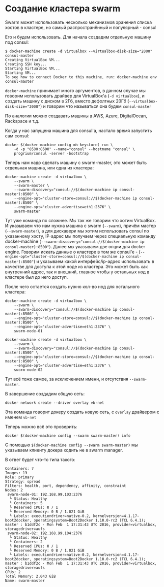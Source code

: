 # Создание кластера swarm

Swarm может использовать несколько механизмов хранения списка хостов в кластере,
но самый распространённый и популярный - consul

Его и будем использовать. Для начала создадим отдельную машину под consul:

    $ docker-machine create -d virtualbox --virtualbox-disk-size="2000" consul-master
    Creating VirtualBox VM...
    Creating SSH key...
    Starting VirtualBox VM...
    Starting VM...
    To see how to connect Docker to this machine, run: docker-machine env consul-master

`docker-machine` принимает много аргументов, в данном случае мы говорим
использовать драйвер для VirtualBox'а (`-d virtualbox`), и создать машину с
диском в 2Гб, вместо дефолтных 20Гб (`--virtualbox-disk-size="2000"`) и
говорим что называться она будем `consul-master`


По аналогии можно создавать машины в AWS, Azure, DigitalOcean, Rackspace и т.д.


Когда у нас запущена машина для consul'а, настало время запустить сам consul:

    docker $(docker-machine config mh-keystore) run \
        -d -p "8500:8500" --name="consul" --hostname "consul" \
        progrium/consul -server -bootstrap


Теперь нам надо сделать машину с swarm-master, это может быть отдельная машина,
или одна из кластера:

    docker-machine create -d virtualbox \
        --swarm \
        --swarm-master \
        --swarm-discovery="consul://$(docker-machine ip consul-master):8500" \
        --engine-opt="cluster-store=consul://$(docker-machine ip consul-master):8500" \
        --engine-opt="cluster-advertise=eth1:2376" \
        swarm-master

Тут уже команда по сложнее. Мы так же говорим что хотим VirtualBox.
И указываем что нам нужна машина с swarm (`--swarm`), причём мастер (`--swarm-master`),
а для дискавери мы хотим использовать consul по указанному хосту, IP-адрес мы
получаем через специальную команду docker-machine
(`--swarm-discovery="consul://$(docker-machine ip consul-master):8500"`).
Далее мы указываем две опции для docker engine. Говорим искать данные о кластере
в том же consul'е - (`--engine-opt="cluster-store=consul://$(docker-machine ip consul-master):8500"`)
и указываем какой интерфейс/ip-адрес использовать в качестве для доступа к этой
ноде из кластера. Это может быть как внутренний адрес, так и внешний, главное
чтобы у остальных нод в кластере был до него доступ.

После чего остается создать нужно кол-во нод для остального кластера:

    docker-machine create -d virtualbox \
        --swarm \
        --swarm-discovery="consul://$(docker-machine ip consul-master):8500" \
        --engine-opt="cluster-store=consul://$(docker-machine ip consul-master):8500" \
        --engine-opt="cluster-advertise=eth1:2376" \
        swarm-node-01

    docker-machine create -d virtualbox \
        --swarm \
        --swarm-discovery="consul://$(docker-machine ip consul-master):8500" \
        --engine-opt="cluster-store=consul://$(docker-machine ip consul-master):8500" \
        --engine-opt="cluster-advertise=eth1:2376" \
        swarm-node-02

Тут всё тоже самое, за исключением имени, и отсутствия `--swarm-master`.

В завершение создадим общую сеть:

    docker network create --driver overlay vb-net

Эта команда говорит докеру создать новую сеть, с `overlay` драйвером с именем `vb-net`

Теперь можно всё это проверить:

    docker $(docker-machine config --swarm swarm-master) info

С помощью `$(docker-machine config --swarm swarm-master)` мы указываем клиенту докера
ходить не в swarm manager.

В ответ будет что-то типа такого:

    Containers: 7
    Images: 13
    Role: primary
    Strategy: spread
    Filters: health, port, dependency, affinity, constraint
    Nodes: 2
     swarm-node-01: 192.168.99.103:2376
      └ Status: Healthy
      └ Containers: 5
      └ Reserved CPUs: 0 / 1
      └ Reserved Memory: 0 B / 1.021 GiB
      └ Labels: executiondriver=native-0.2, kernelversion=4.1.17-boot2docker, operatingsystem=Boot2Docker 1.10.0-rc2 (TCL 6.4.1); master : b1ddf2c - Mon Feb  1 17:31:43 UTC 2016, provider=virtualbox, storagedriver=aufs
     swarm-node-02: 192.168.99.104:2376
      └ Status: Healthy
      └ Containers: 2
      └ Reserved CPUs: 0 / 1
      └ Reserved Memory: 0 B / 1.021 GiB
      └ Labels: executiondriver=native-0.2, kernelversion=4.1.17-boot2docker, operatingsystem=Boot2Docker 1.10.0-rc2 (TCL 6.4.1); master : b1ddf2c - Mon Feb  1 17:31:43 UTC 2016, provider=virtualbox, storagedriver=aufs
    CPUs: 2
    Total Memory: 2.043 GiB
    Name: swarm-master

